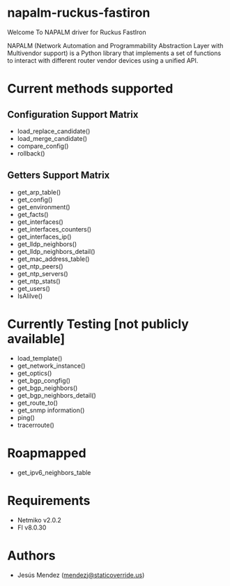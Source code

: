 # napalm-ruckus-fastiron
Welcome To NAPALM driver for Ruckus FastIron 

NAPALM (Network Automation and Programmability Abstraction Layer with Multivendor support) is a Python library that implements a set of functions to interact with different router vendor devices using a unified API.

Current methods supported
=======

Configuration Support Matrix
-----------------------------------
- load_replace_candidate()
- load_merge_candidate()
- compare_config()
- rollback()

Getters Support Matrix
-----------------------------------
- get_arp_table()
- get_config()
- get_environment()
- get_facts()
- get_interfaces()
- get_interfaces_counters()
- get_interfaces_ip()
- get_lldp_neighbors()
- get_lldp_neighbors_detail()
- get_mac_address_table()
- get_ntp_peers()
- get_ntp_servers()
- get_ntp_stats()
- get_users()
- IsAlilve()

Currently Testing [not publicly available]
=======
- load_template()
- get_network_instance()
- get_optics()
- get_bgp_congfig()
- get_bgp_neighbors()
- get_bgp_neighbors_detail()
- get_route_to()
- get_snmp information()
- ping()
- tracerroute()

Roapmapped
=======
- get_ipv6_neighbors_table

Requirements
=======
- Netmiko v2.0.2
- FI v8.0.30

Authors
=======
 * Jesús Mendez ([mendezj@staticoverride.us](mailto:mendezj@staticoverride.us))
